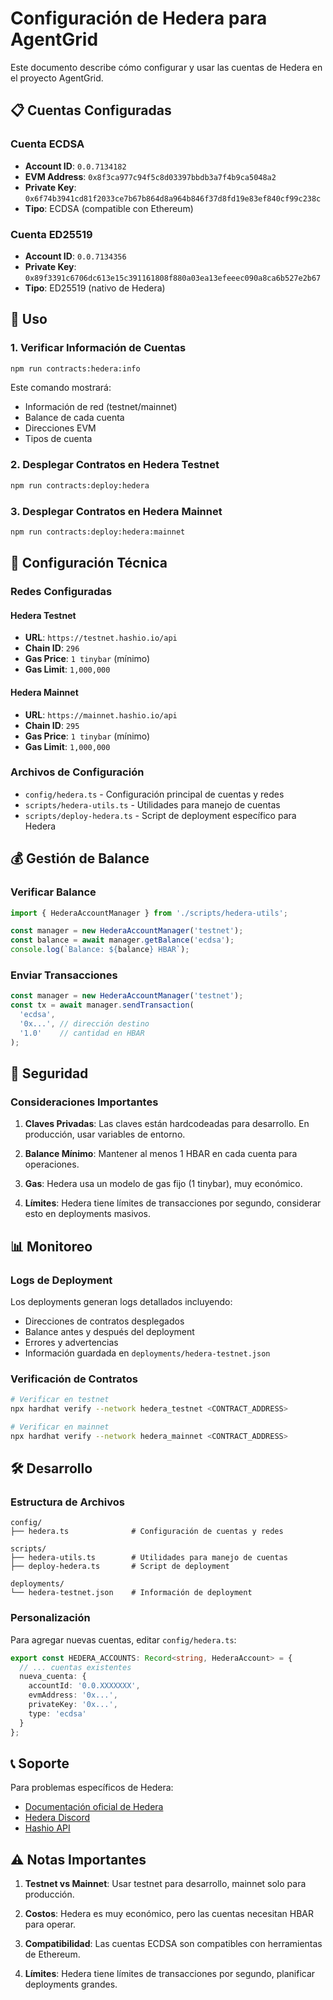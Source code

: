 # Configuración de Hedera para AgentGrid

Este documento describe cómo configurar y usar las cuentas de Hedera en el proyecto AgentGrid.

## 📋 Cuentas Configuradas

### Cuenta ECDSA
- **Account ID**: `0.0.7134182`
- **EVM Address**: `0x8f3ca977c94f5c8d03397bbdb3a7f4b9ca5048a2`
- **Private Key**: `0x6f74b3941cd81f2033ce7b67b864d8a964b846f37d8fd19e83ef840cf99c238c`
- **Tipo**: ECDSA (compatible con Ethereum)

### Cuenta ED25519
- **Account ID**: `0.0.7134356`
- **Private Key**: `0x89f3391c6706dc613e15c391161808f880a03ea13efeeec090a8ca6b527e2b67`
- **Tipo**: ED25519 (nativo de Hedera)

## 🚀 Uso

### 1. Verificar Información de Cuentas

```bash
npm run contracts:hedera:info
```

Este comando mostrará:
- Información de red (testnet/mainnet)
- Balance de cada cuenta
- Direcciones EVM
- Tipos de cuenta

### 2. Desplegar Contratos en Hedera Testnet

```bash
npm run contracts:deploy:hedera
```

### 3. Desplegar Contratos en Hedera Mainnet

```bash
npm run contracts:deploy:hedera:mainnet
```

## 🔧 Configuración Técnica

### Redes Configuradas

#### Hedera Testnet
- **URL**: `https://testnet.hashio.io/api`
- **Chain ID**: `296`
- **Gas Price**: `1 tinybar` (mínimo)
- **Gas Limit**: `1,000,000`

#### Hedera Mainnet
- **URL**: `https://mainnet.hashio.io/api`
- **Chain ID**: `295`
- **Gas Price**: `1 tinybar` (mínimo)
- **Gas Limit**: `1,000,000`

### Archivos de Configuración

- `config/hedera.ts` - Configuración principal de cuentas y redes
- `scripts/hedera-utils.ts` - Utilidades para manejo de cuentas
- `scripts/deploy-hedera.ts` - Script de deployment específico para Hedera

## 💰 Gestión de Balance

### Verificar Balance

```typescript
import { HederaAccountManager } from './scripts/hedera-utils';

const manager = new HederaAccountManager('testnet');
const balance = await manager.getBalance('ecdsa');
console.log(`Balance: ${balance} HBAR`);
```

### Enviar Transacciones

```typescript
const manager = new HederaAccountManager('testnet');
const tx = await manager.sendTransaction(
  'ecdsa',
  '0x...', // dirección destino
  '1.0'    // cantidad en HBAR
);
```

## 🔐 Seguridad

### Consideraciones Importantes

1. **Claves Privadas**: Las claves están hardcodeadas para desarrollo. En producción, usar variables de entorno.

2. **Balance Mínimo**: Mantener al menos 1 HBAR en cada cuenta para operaciones.

3. **Gas**: Hedera usa un modelo de gas fijo (1 tinybar), muy económico.

4. **Límites**: Hedera tiene límites de transacciones por segundo, considerar esto en deployments masivos.

## 📊 Monitoreo

### Logs de Deployment

Los deployments generan logs detallados incluyendo:
- Direcciones de contratos desplegados
- Balance antes y después del deployment
- Errores y advertencias
- Información guardada en `deployments/hedera-testnet.json`

### Verificación de Contratos

```bash
# Verificar en testnet
npx hardhat verify --network hedera_testnet <CONTRACT_ADDRESS>

# Verificar en mainnet
npx hardhat verify --network hedera_mainnet <CONTRACT_ADDRESS>
```

## 🛠️ Desarrollo

### Estructura de Archivos

```
config/
├── hedera.ts              # Configuración de cuentas y redes

scripts/
├── hedera-utils.ts        # Utilidades para manejo de cuentas
├── deploy-hedera.ts       # Script de deployment

deployments/
└── hedera-testnet.json    # Información de deployment
```

### Personalización

Para agregar nuevas cuentas, editar `config/hedera.ts`:

```typescript
export const HEDERA_ACCOUNTS: Record<string, HederaAccount> = {
  // ... cuentas existentes
  nueva_cuenta: {
    accountId: '0.0.XXXXXXX',
    evmAddress: '0x...',
    privateKey: '0x...',
    type: 'ecdsa'
  }
};
```

## 📞 Soporte

Para problemas específicos de Hedera:
- [Documentación oficial de Hedera](https://docs.hedera.com/)
- [Hedera Discord](https://discord.gg/hedera)
- [Hashio API](https://hashio.io/)

## ⚠️ Notas Importantes

1. **Testnet vs Mainnet**: Usar testnet para desarrollo, mainnet solo para producción.

2. **Costos**: Hedera es muy económico, pero las cuentas necesitan HBAR para operar.

3. **Compatibilidad**: Las cuentas ECDSA son compatibles con herramientas de Ethereum.

4. **Límites**: Hedera tiene límites de transacciones por segundo, planificar deployments grandes.
